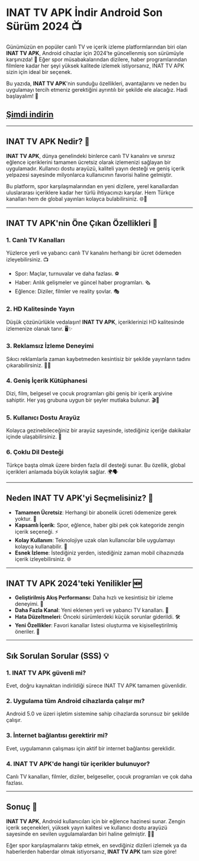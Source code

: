 # **INAT TV APK İndir Android Son Sürüm 2024** 📺

Günümüzün en popüler canlı TV ve içerik izleme platformlarından biri olan **INAT TV APK**, Android cihazlar için 2024’te güncellenmiş son sürümüyle karşınızda! 📱 Eğer spor müsabakalarından dizilere, haber programlarından filmlere kadar her şeyi yüksek kalitede izlemek istiyorsanız, INAT TV APK sizin için ideal bir seçenek.  

Bu yazıda, **INAT TV APK**'nin sunduğu özellikleri, avantajlarını ve neden bu uygulamayı tercih etmeniz gerektiğini ayrıntılı bir şekilde ele alacağız. Hadi başlayalım! 🎉  

## [Şimdi indirin](https://spoo.me/X9KfBd)

---

## **INAT TV APK Nedir?** 🧐  

**INAT TV APK**, dünya genelindeki binlerce canlı TV kanalını ve sınırsız eğlence içeriklerini tamamen ücretsiz olarak izlemenizi sağlayan bir uygulamadır. Kullanıcı dostu arayüzü, kaliteli yayın desteği ve geniş içerik yelpazesi sayesinde milyonlarca kullanıcının favorisi haline gelmiştir.  

Bu platform, spor karşılaşmalarından en yeni dizilere, yerel kanallardan uluslararası içeriklere kadar her türlü ihtiyacınızı karşılar. Hem Türkçe kanalları hem de global yayınları kolayca bulabilirsiniz. 🌐📡  

---

## **INAT TV APK'nin Öne Çıkan Özellikleri** 🌟  

### **1. Canlı TV Kanalları**  
Yüzlerce yerli ve yabancı canlı TV kanalını herhangi bir ücret ödemeden izleyebilirsiniz. 📺  
- Spor: Maçlar, turnuvalar ve daha fazlası. ⚽  
- Haber: Anlık gelişmeler ve güncel haber programları. 🗞️  
- Eğlence: Diziler, filmler ve reality şovlar. 🎭  

### **2. HD Kalitesinde Yayın**  
Düşük çözünürlükle vedalaşın! **INAT TV APK**, içeriklerinizi HD kalitesinde izlemenize olanak tanır. 🖥️✨  

### **3. Reklamsız İzleme Deneyimi**  
Sıkıcı reklamlarla zaman kaybetmeden kesintisiz bir şekilde yayınların tadını çıkarabilirsiniz. 🚫📢  

### **4. Geniş İçerik Kütüphanesi**  
Dizi, film, belgesel ve çocuk programları gibi geniş bir içerik arşivine sahiptir. Her yaş grubuna uygun bir şeyler mutlaka bulunur. 🎬📖  

### **5. Kullanıcı Dostu Arayüz**  
Kolayca gezinebileceğiniz bir arayüz sayesinde, istediğiniz içeriğe dakikalar içinde ulaşabilirsiniz. 🚀  

### **6. Çoklu Dil Desteği**  
Türkçe başta olmak üzere birden fazla dil desteği sunar. Bu özellik, global içerikleri anlamada büyük kolaylık sağlar. 🌍🗣️  

---

## **Neden INAT TV APK'yi Seçmelisiniz?** 🤔  

- **Tamamen Ücretsiz**: Herhangi bir abonelik ücreti ödemenize gerek yoktur. 💸  
- **Kapsamlı İçerik**: Spor, eğlence, haber gibi pek çok kategoride zengin içerik seçeneği. ⚡  
- **Kolay Kullanım**: Teknolojiye uzak olan kullanıcılar bile uygulamayı kolayca kullanabilir. 📱  
- **Esnek İzleme**: İstediğiniz yerden, istediğiniz zaman mobil cihazınızda içerik izleyebilirsiniz. 🌐  

---

## **INAT TV APK 2024'teki Yenilikler** 🆕  

- **Geliştirilmiş Akış Performansı**: Daha hızlı ve kesintisiz bir izleme deneyimi. 🚀  
- **Daha Fazla Kanal**: Yeni eklenen yerli ve yabancı TV kanalları. 📡  
- **Hata Düzeltmeleri**: Önceki sürümlerdeki küçük sorunlar giderildi. 🛠️  
- **Yeni Özellikler**: Favori kanallar listesi oluşturma ve kişiselleştirilmiş öneriler. 🌟  

---

## **Sık Sorulan Sorular (SSS)** 💡  

### 1. INAT TV APK güvenli mi?  
Evet, doğru kaynaktan indirildiği sürece INAT TV APK tamamen güvenlidir.  

### 2. Uygulama tüm Android cihazlarda çalışır mı?  
Android 5.0 ve üzeri işletim sistemine sahip cihazlarda sorunsuz bir şekilde çalışır.  

### 3. İnternet bağlantısı gerektirir mi?  
Evet, uygulamanın çalışması için aktif bir internet bağlantısı gereklidir.  

### 4. INAT TV APK'de hangi tür içerikler bulunuyor?  
Canlı TV kanalları, filmler, diziler, belgeseller, çocuk programları ve çok daha fazlası.  

---

## **Sonuç** 🎉  

**INAT TV APK**, Android kullanıcıları için bir eğlence hazinesi sunar. Zengin içerik seçenekleri, yüksek yayın kalitesi ve kullanıcı dostu arayüzü sayesinde en sevilen uygulamalardan biri haline gelmiştir. 🎥📱  

Eğer spor karşılaşmalarını takip etmek, en sevdiğiniz dizileri izlemek ya da haberlerden haberdar olmak istiyorsanız, **INAT TV APK** tam size göre!
